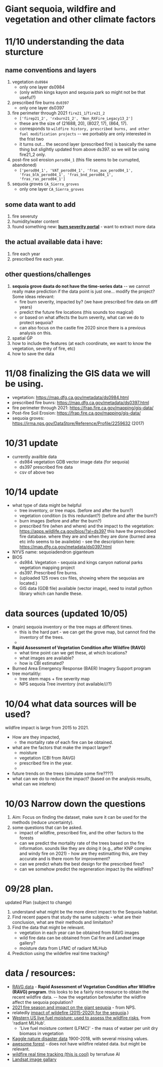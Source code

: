 # Giant sequoia, wildfire and vegetation and other climate factors
# 11/10 understanding the data sturcture
## name conventions and layers
1. vegetation `ds0984`
    - only one layer ds0984
    - (only within kings kayon and sequoia park so might not be that useful?)
2. prescribed fire burns `ds0397`
    - only one layer ds0397
3. fire perimeter through 2021 `fire21_1`/`fire21_2`
    - `['firep21_2', 'rxburn21_2', 'Non_RXFire_Legacy13_2']`
    - these are the size of (21688, 20), (8027, 17), (864, 17).
    -  corresponds to `wildfire history, prescribed burns, and other fuel modification projects` -- we porbably are only interested in the frist two 
    - it turns out... the second layer (prescribed fire) is basically the same thing but sliglhtly updated from above ds397. so we will be using fire21_2 only. 
4. post-fire soil erosion `perod04_1` (this file seems to be currupted, abandoned)
    - `['perod04_1', 'VAT_perod04_1', 'fras_aux_perod04_1', 'fras_blk_perod04_1', 'fras_bnd_perod04_1', 'fras_ras_perod04_1']`
5. sequoia groves `CA_Sierra_groves`
    - only one layer `CA_Sierra_groves`



## some data want to add
1. fire severuty
2. humidity/water content
3. found something new: [**burn severity portal**](https://burnseverity.cr.usgs.gov/) - want to extract more data


## the actual available data i have:
1. fire each year
2. prescribed fire each year. 

## other questions/challenges
1. **sequoia grove daata do not have the time-series data** -- we cannot really make prediction if the data point is just one... modify the project? Some ideas relevant:
    - fire burn severity, impacted by? (we have prescribed fire data on diff years)
    - predict the future fire locations (this sounds too magical)
    - or based on what affects the burn severity, what can we do to protect sequoia? 
    - can also focus on the castle fire 2020 since there is a previous analysis on this. 
2. spatial GP 
3. how to include the features (at each coordinate, we want to know the vegetation, severity of fire, etc)
4. how to save the data


# 11/08 finalizing the GIS data we will be using. 
- vegetation: https://map.dfg.ca.gov/metadata/ds0984.html
- prescribed fire bunrs: https://map.dfg.ca.gov/metadata/ds0397.html
- fire perimeter through 2021: https://frap.fire.ca.gov/mapping/gis-data/
- Post-fire Soil Erosion: https://frap.fire.ca.gov/mapping/gis-data/
- sequoia groves: https://irma.nps.gov/DataStore/Reference/Profile/2259632 (2017)


# 10/31 update
- currently availble data
    - ds984 vegetation GDB vector image data (for sequoia)
    - ds397 prescribed fire data
    - csv of above two 



# 10/14 update
- what type of data might be helpful 
    - tree inventory, or tree maps. (before and after the burn?)
    - vegetation condition (is this redundant?) (before and after the burn?)
    - burn images (before and after the burn?)
    - prescribed fire (when and where) and the impact to the vegetation:
        https://apps.wildlife.ca.gov/bios/?al=ds397
        this have the prescribed fire database. where they are and when they are done (burned area etc info seems to be availeble) - see the description here: https://map.dfg.ca.gov/metadata/ds0397.html
- NYVS name: sequoiadendron giganteum
- BIOS 
    - ds984. Vegetation - sequoia and kings canyon national parks vegetation mapping project
    - ds397. Prescribed fire burns. 
    - (uploaded 125 rows csv files, showing where the sequoias are located.)
    - GIS data (GDB file) available (vector image), need to install python library which can handle these. 



# data sources (updated 10/05)
- (main)  sequoia inventory or the tree maps at different times.
    - this is the hard part - we can get the grove map, but cannot find the inventory of the trees. 
    - 
- **Rapid Assessment of Vegetation Condition after Wildfire (RAVG)**
    - what time point can we get these, at which locations? 
    - what images are available? 
    - how is CBI estimated?
- Burned Area Emergency Response (BAER) Imagery Support program 
- tree mortalitly: 
    - tree stem maps + fire severity map 
    - NPS sequoia Tree inventory (not available///?)
    




# 10/04 what data sources will be used? 
wildfire impact is large from 2015 to 2021. 
- How are they impacted,    
    - the mortality rate of each fire can be obtained. 
- what are the factors that make the impact larger?
    - moisture
    - vegetation (CBI from RAVG)
    - prescribed fire in the year. 
    - 
- future trends on the trees (simulate some fire????)
- what can we do to reduce the impact? (based on the analysis results, what can we intefere)



# 10/03 Narrow down the questions
1. Aim: Focus on finding the dataset, make sure it can be used for the methods (reduce uncertainty). 
2. some questions that can be asked. 
    - impact of wildfire, prescribed fire, and the other factors to the forests
    - can we predict the mortality rate of the trees based on the fire information. sounds like they are doing it (e.g., after KNP complex and windy fire on 2021) - how are they estimatting this, are they accurate and is there room for improvement? 
    - can we predict whats the best design for the prescribed fires? 
    - can we somehow predict the regeneration impact by the wildfires? 




# 09/28 plan. 
updated Plan (subject to change)

1. understand what might be the more direct impact to the Sequoia habitat.
2. Find recent papers that study the same subjects - what are their conclusion, what are their methods and limitaiton? 
3. Find the data that might be relevant. 
    - vegetation in each year can be obtained from RAVG images
    - wild fire data can be obtained from Cal fire and Landset image gallery?
    - moisture data from LFMC of radiant MLHub
4. Prediction using the wildefire real time tracking? 


# data / resources: 
- [RAVG data](https://burnseverity.cr.usgs.gov/ravg/) - **Rapid Assessment of Vegetation Condition after Wildfire (RAVG) program**. this looks to be a fairly nice resource to obtain the recent wildfire data. -- how the vegetation before/after the wildfire affect the sequoia population? 
- [2021 fire season and impact on the giant sequpia](https://www.nps.gov/articles/000/2021-fire-season-impacts-to-giant-sequoias.htm) - from NPS. 
- relatedly [impact of wildefire (2015-2020) for the sequoia](https://www.nps.gov/articles/000/wildfires-kill-unprecedented-numbers-of-large-sequoia-trees.htm#:~:text=The%20Castle%20Fire%20killed%20an,%2Cor%20%3E1.2%20meters).)
- [Western US live fuel moisture: used to assess the wildfire risks](https://mlhub.earth/data/su_sar_moisture_content_main), from 'radiant MLHub'. 
    - 'Live fuel moisture content (LFMC)' - the mass of wataer per unit dry biomass in vegetation
- [Kaggle nature disaster data](https://www.kaggle.com/datasets/dataenergy/natural-disaster-data?resource=download) 1900-2018, with several missing values. 
- [awesome forest](https://github.com/blutjens/awesome-forests#tree-species-classification) - does not have wildfire related data. but might be relevant. 
- [wildfire real time tracking (this is cool)](https://terrafuse.ai/fire/) by terrafuse AI
- [Landsat image gallary](https://landsat.visibleearth.nasa.gov/search.php?cx=002358070019171462865%3Ajkcajjtgk4q&cof=FORID%3A9&q=california&sa=search)

